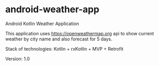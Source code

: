 # android-weather-app
Android Kotlin Weather Application

This application uses https://openweathermap.org api to show current weather by city name and also forecast for 5 days.

Stack of technologies: Kotlin + rxKotlin + MVP + Retrofit

Version: 1.0

